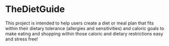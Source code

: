 # TheDietGuide

This project is intended to help users create a diet or meal plan that fits within their dietary tolerance (allergies and sensitivities) and caloric goals to make eating and shopping within those caloric and dietary restrictions easy and stress free!
